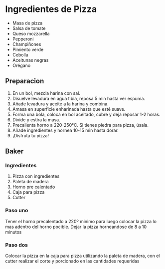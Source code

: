 <h1>Ingredientes de Pizza</h1>
<ul>
    <li>Masa de pizza</li>
    <li>Salsa de tomate</li>
    <li>Queso mozzarella</li>
    <li>Pepperoni</li>
    <li>Champiñones</li>
    <li>Pimiento verde</li>
    <li>Cebolla</li>
    <li>Aceitunas negras</li>
    <li>Orégano</li>
</ul>

<h2> Preparacion</h2>
<ol>
  <li>En un bol, mezcla harina con sal.</li>
  <li>Disuelve levadura en agua tibia, reposa 5 min hasta ver espuma.</li>
  <li>Añade levadura y aceite a la harina y combina.</li>
  <li>Amasa en superficie enharinada hasta que esté suave.</li>
  <li>Forma una bola, coloca en bol aceitado, cubre y deja reposar 1-2 horas.</li>
  <li>Divide y estira la masa.</li>
  <li>Precalienta horno a 220-250°C. Si tienes piedra para pizza, úsala.</li>
  <li>Añade ingredientes y hornea 10-15 min hasta dorar.</li>
  <li>¡Disfruta tu pizza!</li>
</ol>

<h2> Baker</h2>
<h3> Ingredientes</h2>
<ol>
<li> Pizza con ingredientes </li>
<li> Paleta de madera </li>
<li> Horno pre calentado </li>
<li> Caja para pizza </li>
<li> Cutter </li>
</ol>
<h3> Paso uno</h3>
<p> Tener el horno precalentado a 220º minimo para luego colocar la pizza lo mas adentro del horno pocible. Dejar la pizza horneandose de 8 a 10 minutos</p>
<h3> Paso dos</h3>
<p> Colocar la pizza en la caja para pizza utilizando la paleta de madera, con el cutter realizar el corte y porcionado en las cantidades requeridas</p>
